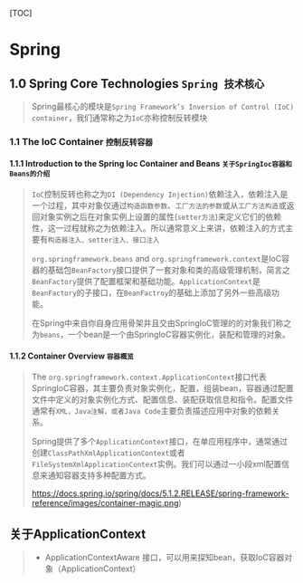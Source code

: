 [TOC]
# Spring

## 1.0 Spring Core Technologies `Spring 技术核心`

> Spring最核心的模块是`Spring Framework’s Inversion of Control (IoC) container`，我们通常称之为`IoC`亦称控制反转模块

### 1.1 The IoC Container `控制反转容器`

#### 1.1.1 Introduction to the Spring Ioc Container and Beans `关于SpringIoc容器和Beans的介绍`
>`IoC`控制反转也称之为`DI (Dependency Injection)`依赖注入，依赖注入是一个过程，其中对象仅通过`构造函数参数`、`工厂方法的参数`或从`工厂方法构造`或返回对象实例之后在对象实例上设置的属性(`setter方法`)来定义它们的依赖性，这一过程就称之为依赖注入。所以通常意义上来讲，依赖注入的方式主要有`构造器注入、setter注入、接口注入`
>
>`org.springframework.beans` and `org.springframework.context`是IoC容器的基础包`BeanFactory`接口提供了一套对象和类的高级管理机制，简言之`BeanFactory`提供了配置框架和基础功能。`ApplicationContext`是`BeanFactory`的子接口，在`BeanFactroy`的基础上添加了另外一些高级功能。
>
>在Spring中来自你自身应用骨架并且交由SpringIoC管理的的对象我们称之为`beans`，一个bean是一个由SpringIoC容器实例化，装配和管理的对象。

#### 1.1.2 Container Overview `容器概览`

> The `org.springframework.context.ApplicationContext`接口代表SpringIoC容器，其主要负责对象实例化，配置，组装bean，容器通过配置文件中定义的对象实例化方式、配置信息、装配获取信息和指令。配置文件通常有`XML，Java注解，或者Java Code`主要负责描述应用中对象的依赖关系。
>
> Spring提供了多个`ApplicationContext`接口，在单应用程序中，通常通过创建`ClassPathXmlApplicationContext`或者`FileSystemXmlApplicationContext`实例。我们可以通过一小段xml配置信息来通知容器支持多种配置方式。
>
> https://docs.spring.io/spring/docs/5.1.2.RELEASE/spring-framework-reference/images/container-magic.png)

## 关于ApplicationContext

> - ApplicationContextAware 接口，可以用来探知bean，获取IoC容器对象（ApplicationContext）

